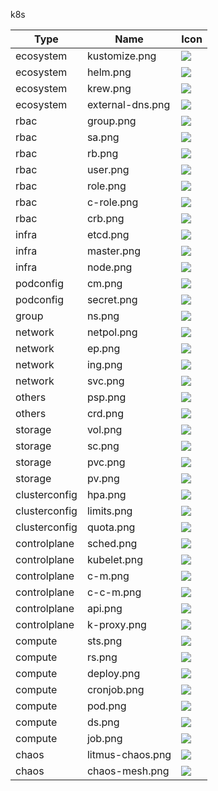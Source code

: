 k8s

Type | Name | Icon
--|--|--
ecosystem|kustomize.png|![](../resources/k8s/ecosystem/kustomize.png)
ecosystem|helm.png|![](../resources/k8s/ecosystem/helm.png)
ecosystem|krew.png|![](../resources/k8s/ecosystem/krew.png)
ecosystem|external-dns.png|![](../resources/k8s/ecosystem/external-dns.png)
rbac|group.png|![](../resources/k8s/rbac/group.png)
rbac|sa.png|![](../resources/k8s/rbac/sa.png)
rbac|rb.png|![](../resources/k8s/rbac/rb.png)
rbac|user.png|![](../resources/k8s/rbac/user.png)
rbac|role.png|![](../resources/k8s/rbac/role.png)
rbac|c-role.png|![](../resources/k8s/rbac/c-role.png)
rbac|crb.png|![](../resources/k8s/rbac/crb.png)
infra|etcd.png|![](../resources/k8s/infra/etcd.png)
infra|master.png|![](../resources/k8s/infra/master.png)
infra|node.png|![](../resources/k8s/infra/node.png)
podconfig|cm.png|![](../resources/k8s/podconfig/cm.png)
podconfig|secret.png|![](../resources/k8s/podconfig/secret.png)
group|ns.png|![](../resources/k8s/group/ns.png)
network|netpol.png|![](../resources/k8s/network/netpol.png)
network|ep.png|![](../resources/k8s/network/ep.png)
network|ing.png|![](../resources/k8s/network/ing.png)
network|svc.png|![](../resources/k8s/network/svc.png)
others|psp.png|![](../resources/k8s/others/psp.png)
others|crd.png|![](../resources/k8s/others/crd.png)
storage|vol.png|![](../resources/k8s/storage/vol.png)
storage|sc.png|![](../resources/k8s/storage/sc.png)
storage|pvc.png|![](../resources/k8s/storage/pvc.png)
storage|pv.png|![](../resources/k8s/storage/pv.png)
clusterconfig|hpa.png|![](../resources/k8s/clusterconfig/hpa.png)
clusterconfig|limits.png|![](../resources/k8s/clusterconfig/limits.png)
clusterconfig|quota.png|![](../resources/k8s/clusterconfig/quota.png)
controlplane|sched.png|![](../resources/k8s/controlplane/sched.png)
controlplane|kubelet.png|![](../resources/k8s/controlplane/kubelet.png)
controlplane|c-m.png|![](../resources/k8s/controlplane/c-m.png)
controlplane|c-c-m.png|![](../resources/k8s/controlplane/c-c-m.png)
controlplane|api.png|![](../resources/k8s/controlplane/api.png)
controlplane|k-proxy.png|![](../resources/k8s/controlplane/k-proxy.png)
compute|sts.png|![](../resources/k8s/compute/sts.png)
compute|rs.png|![](../resources/k8s/compute/rs.png)
compute|deploy.png|![](../resources/k8s/compute/deploy.png)
compute|cronjob.png|![](../resources/k8s/compute/cronjob.png)
compute|pod.png|![](../resources/k8s/compute/pod.png)
compute|ds.png|![](../resources/k8s/compute/ds.png)
compute|job.png|![](../resources/k8s/compute/job.png)
chaos|litmus-chaos.png|![](../resources/k8s/chaos/litmus-chaos.png)
chaos|chaos-mesh.png|![](../resources/k8s/chaos/chaos-mesh.png)
